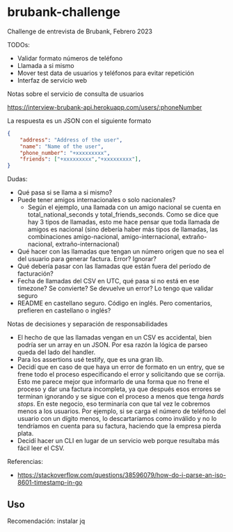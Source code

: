 # brubank-challenge

Challenge de entrevista de Brubank, Febrero 2023

TODOs:

- Validar formato números de teléfono
- Llamada a si mismo
- Mover test data de usuarios y teléfonos para evitar repetición
- Interfaz de servicio web

Notas sobre el servicio de consulta de usuarios

https://interview-brubank-api.herokuapp.com/users/:phoneNumber

La respuesta es un JSON con el siguiente formato

```json
{
    "address": "Address of the user",
    "name": "Name of the user",
    "phone_number": "+xxxxxxxxx",
    "friends": ["+xxxxxxxxx","+xxxxxxxxx"],
}
```

Dudas:

- Qué pasa si se llama a si mismo?
- Puede tener amigos internacionales o solo nacionales?
  - Según el ejemplo, una llamada con un amigo nacional se cuenta en
    total_national_seconds y total_friends_seconds. Como se dice que hay 3 tipos
    de llamadas, esto me hace pensar que toda llamada de amigos es nacional
    (sino debería haber más tipos de llamadas, las combinaciones amigo-nacional,
    amigo-internacional, extraño-nacional, extraño-internacional)
- Qué hacer con las llamadas que tengan un número origen que no sea el del
  usuario para generar factura. Error? Ignorar?
- Qué debería pasar con las llamadas que están fuera del período de facturación?
- Fecha de llamadas del CSV en UTC, qué pasa si no está en ese timezone? Se
  convierte? Se devuelve un error? Lo tengo que validar seguro
- README en castellano seguro. Código en inglés. Pero comentarios, prefieren en
  castellano o inglés?

Notas de decisiones y separación de responsabilidades

- El hecho de que las llamadas vengan en un CSV es accidental, bien podría ser
  un array en un JSON. Por esa razón la lógica de parseo queda del lado del
  handler.
- Para los assertions usé testify, que es una gran lib.
- Decidí que en caso de que haya un error de formato en un entry, que se frene
  todo el proceso especificando el error y solicitando que se corrija. Esto me
  parece mejor que informarlo de una forma que no frene el proceso y dar una
  factura incompleta, ya que después esos errores se terminan ignorando y se
  sigue con el proceso a menos que tenga *hards stops*. En este negocio, eso
  terminaría con que tal vez le cobremos menos a los usuarios. Por ejemplo, si
  se carga el número de teléfono del usuario con un dígito menos, lo
  descartaríamos como inválido y no lo tendríamos en cuenta para su factura,
  haciendo que la empresa pierda plata.
- Decidí hacer un CLI en lugar de un servicio web porque resultaba más fácil
  leer el CSV.

Referencias:

- https://stackoverflow.com/questions/38596079/how-do-i-parse-an-iso-8601-timestamp-in-go

## Uso

Recomendación: instalar jq